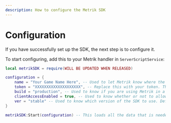 ```yaml
---
description: How to configure the Metrik SDK
---
```


# Configuration

If you have successfully set up the SDK, the next step is to configure it.

To start configuring, add this to your Metrik handler in `ServerScriptService`:

```lua
local metrikSDK = require(WILL BE UPDATED WHEN RELEASED)

configuration = {
    name = "Your Game Name Here", -- Used to let Metrik know where the data is coming from. Defaults to 'game'
    token = "XXXXXXXXXXXXXXXXXXXX", -- Replace this with your token. This will register your game with our servers
    build = "production", -- Used to know if you are using Metrik in a production environment. Defaults to 'development'
    clientAccessEnabled = true, -- Used to know whether or not to allow access to the Metrik SDK on the client
    ver = "stable" -- Used to know which version of the SDK to use. Defaults to 'stable'
}

metrikSDK:Start(configuration) -- This loads all the data that is needed for the API & SDK
```



